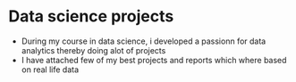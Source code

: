 # Data science projects
  - During my course in data science, i developed a passionn for data analytics thereby doing alot of projects
  - I have attached few of my best projects and reports which where based on real life data
